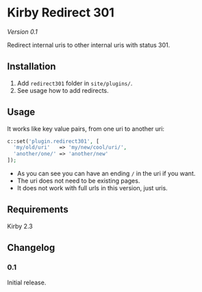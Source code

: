 # Kirby Redirect 301

*Version 0.1*

Redirect internal uris to other internal uris with status 301.

## Installation

1. Add `redirect301` folder in `site/plugins/`.
1. See usage how to add redirects.

## Usage

It works like key value pairs, from one uri to another uri:

```php
c::set('plugin.redirect301', [
  'my/old/uri'   => 'my/new/cool/uri/',
  'another/one/' => 'another/new'
]);
```

- As you can see you can have an ending `/` in the uri if you want.
- The uri does not need to be existing pages.
- It does not work with full urls in this version, just uris.

## Requirements

Kirby 2.3

## Changelog

### 0.1

Initial release.